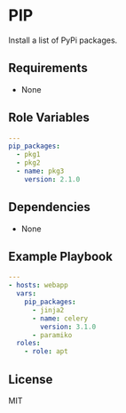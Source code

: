 PIP
==========

Install a list of PyPi packages.

Requirements
------------

 - None

Role Variables
---------------

```yaml
---
pip_packages:
  - pkg1
  - pkg2
  - name: pkg3
    version: 2.1.0

```

Dependencies
------------

 - None

Example Playbook
----------------

```yaml
---
- hosts: webapp
  vars:
    pip_packages:
      - jinja2
      - name: celery
        version: 3.1.0
      - paramiko
  roles:
    - role: apt

```

License
-------

MIT
